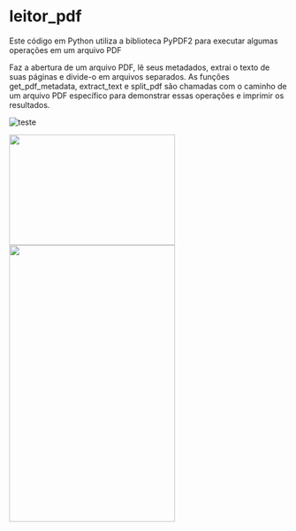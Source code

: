 # leitor_pdf
Este código em Python utiliza a biblioteca PyPDF2 para executar algumas operações em um arquivo PDF

Faz a abertura de um arquivo PDF, lê seus metadados, extrai o texto de suas páginas e divide-o em arquivos separados. As funções get_pdf_metadata, extract_text e split_pdf são chamadas com o caminho de um arquivo PDF específico para demonstrar essas operações e imprimir os resultados.

![teste](https://github.com/nojirilucas/leitor_pdf/assets/103136574/e9112662-98ca-4662-9159-661365ad0769)

<img src="https://github.com/nojirilucas/leitor_pdf/assets/103136574/e7aca4c9-daad-4c4a-8fc0-7126b173cd30" width="300" height="200">

<img src="https://github.com/nojirilucas/leitor_pdf/assets/103136574/ad7505d4-251d-47a9-abc4-1d12ca9a341f" width="300" height="500">



